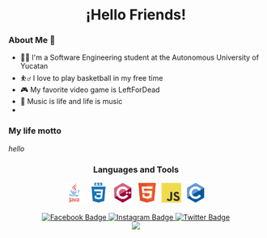 <h1 align="center">¡Hello Friends!</h1>

<!--- -------------------------------------------------------------------------------------------------------------------------------- -->
<h3>  About Me 👦 </h3>

- 👨‍🎓 I'm a Software Engineering student at the Autonomous University of Yucatan
- ⛹️‍♂️ I love to play basketball in my free time
- 🎮 My favorite video game is LeftForDead
- 🎸 Music is life and life is music
- 

<!--- -------------------------------------------------------------------------------------------------------------------------------- -->
<h3>  My life motto </h3>

*hello*


<!--- -------------------------------------------------------------------------------------------------------------------------------- -->

<h3 align="center">Languages and Tools</h3>
<div align="center">
  <img src="https://github.com/devicons/devicon/blob/master/icons/java/java-original-wordmark.svg" title="Java" alt="Java" width="40" height="40"/>&nbsp;
  <img src="https://github.com/devicons/devicon/blob/master/icons/css3/css3-plain-wordmark.svg"  title="CSS3" alt="CSS" width="40" height="40"/>&nbsp;
  <img src="https://raw.githubusercontent.com/devicons/devicon/master/icons/cplusplus/cplusplus-original.svg" title="cplusplus" alt="cplusplus" width="40" height="40"/>&nbsp;
  <img src="https://github.com/devicons/devicon/blob/master/icons/html5/html5-original.svg" title="HTML5" alt="HTML" width="40" height="40"/>&nbsp;
  <img src="https://github.com/devicons/devicon/blob/master/icons/javascript/javascript-original.svg" title="JavaScript" alt="JavaScript" width="40" height="40"/>&nbsp;
  <img src="https://raw.githubusercontent.com/devicons/devicon/master/icons/c/c-original.svg" title="c" alt="c" width="40" height="40"/>&nbsp;
  
</div>
<br>

<!--- -------------------------------------------------------------------------------------------------------------------------------- -->

<div id="badges" align="center">
  <a href="https://www.facebook.com/arielfdz13">
    <img src="https://img.shields.io/badge/facebook-blue?style=for-the-badge&logo=facebook&logoColor=white" alt="Facebook Badge"/>
  </a>
  <a href="https://www.instagram.com/horus_af/">
    <img src="https://img.shields.io/badge/Instagram-blueviolet?style=for-the-badge&logo=instagram&logoColor=white" alt="Instagram Badge"/>
  </a>
  <a href="https://twitter.com/HorusAF13">
    <img src="https://img.shields.io/badge/Twitter-blue?style=for-the-badge&logo=twitter&logoColor=white" alt="Twitter Badge"/>
  </a>
</div>


<!--- -------------------------------------------------------------------------------------------------------------------------------- -->

<div id="header" align="center">
  
  <img src="https://i.postimg.cc/gc3vP9mg/corriendo.gif" width="100"/>
</div>

<!--- -------------------------------------------------------------------------------------------------------------------------------- -->

